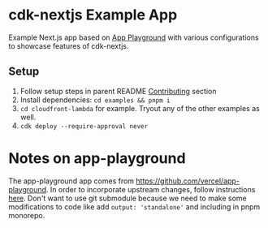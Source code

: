 # cdk-nextjs Example App

Example Next.js app based on [App Playground](https://app-router.vercel.app/) with various configurations to showcase features of cdk-nextjs.

## Setup

1. Follow setup steps in parent README [Contributing](../README.md#contributing) section
1. Install dependencies: `cd examples && pnpm i`
1. `cd cloudfront-lambda` for example. Tryout any of the other examples as well.
1. `cdk deploy --require-approval never`

# Notes on app-playground

The app-playground app comes from https://github.com/vercel/app-playground. In order to incorporate upstream changes, follow instructions [here](https://stackoverflow.com/a/24816134/9658768). Don't want to use git submodule because we need to make some modifications to code like add `output: 'standalone'` and including in pnpm monorepo.

